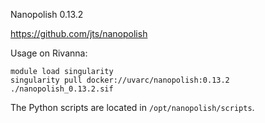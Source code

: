 Nanopolish 0.13.2

https://github.com/jts/nanopolish

Usage on Rivanna:
```
module load singularity
singularity pull docker://uvarc/nanopolish:0.13.2
./nanopolish_0.13.2.sif
```

The Python scripts are located in `/opt/nanopolish/scripts`.
